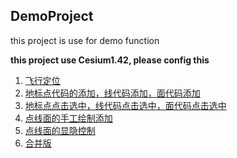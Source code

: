 ## DemoProject
this project is use for demo function

**this project use Cesium1.42, please config this**

1. <a href="FlyPosition.html">飞行定位</a>
2. <a href="EntityAdd.html">地标点代码的添加，线代码添加，面代码添加</a>
3. <a href="EntitySelect.html">地标点点击选中，线代码点击选中，面代码点击选中</a>
4. <a href="EntityCustomAdd.html">点线面的手工绘制添加</a>
5. <a href="EntityCategoryShowHide.html">点线面的显隐控制</a>
6. <a href="IntergratedFile.html">合并版</a>


